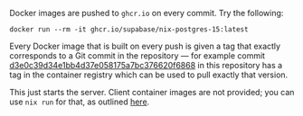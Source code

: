 Docker images are pushed to `ghcr.io` on every commit. Try the following:

```
docker run --rm -it ghcr.io/supabase/nix-postgres-15:latest
```

Every Docker image that is built on every push is given a tag that exactly
corresponds to a Git commit in the repository &mdash; for example commit
[d3e0c39d34e1bb4d37e058175a7bc376620f6868](https://github.com/supabase/nix-postgres/commit/d3e0c39d34e1bb4d37e058175a7bc376620f6868)
in this repository has a tag in the container registry which can be used to pull
exactly that version.

This just starts the server. Client container images are not provided; you can
use `nix run` for that, as outlined [here](./start-client-server.md).
